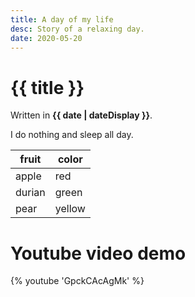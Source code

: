 ```yaml
---
title: A day of my life
desc: Story of a relaxing day.
date: 2020-05-20
---
```


# {{ title }}

Written in **{{ date | dateDisplay }}**.

I do nothing and sleep all day.
<!-- REMOVEABLE: feel free to remove / replace any content on this page -->

| fruit  | color  |
|--------|--------|
| apple  | red    |
| durian | green  |
| pear   | yellow |

# Youtube video demo

{% youtube 'GpckCAcAgMk' %}